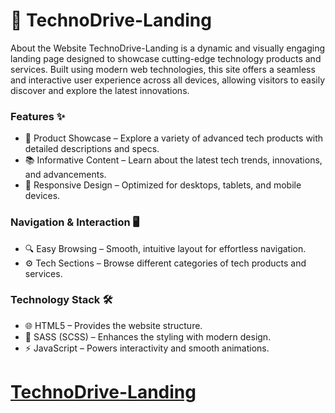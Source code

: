 # 🚗 TechnoDrive-Landing
About the Website
TechnoDrive-Landing is a dynamic and visually engaging landing page designed to showcase cutting-edge technology products and services. Built using modern web technologies, this site offers a seamless and interactive user experience across all devices, allowing visitors to easily discover and explore the latest innovations.

### Features ✨
- 🚗 Product Showcase – Explore a variety of advanced tech products with detailed descriptions and specs.
- 📚 Informative Content – Learn about the latest tech trends, innovations, and advancements.
- 📱 Responsive Design – Optimized for desktops, tablets, and mobile devices.

### Navigation & Interaction 🖥️
- 🔍 Easy Browsing – Smooth, intuitive layout for effortless navigation.
- ⚙️ Tech Sections – Browse different categories of tech products and services.

### Technology Stack 🛠️
- 🌐 HTML5 – Provides the website structure.
- 🎨 SASS (SCSS) – Enhances the styling with modern design.
- ⚡ JavaScript – Powers interactivity and smooth animations.

# [TechnoDrive-Landing]( https://vovan4ik1.github.io/TechnoDrive-Landing/)
